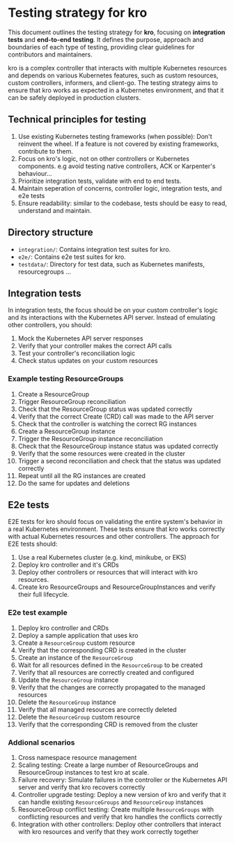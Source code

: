 # Testing strategy for kro

This document outlines the testing strategy for **kro**, focusing on
**integration tests** and **end-to-end testing**. It defines the purpose,
approach and boundaries of each type of testing, providing clear guidelines for
contributors and maintainers.

kro is a complex controller that interacts with multiple Kubernetes resources
and depends on various Kubernetes features, such as custom resources, custom
controllers, informers, and client-go. The testing strategy aims to ensure that
kro works as expected in a Kubernetes environment, and that it can be safely
deployed in production clusters.

## Technical principles for testing

1. Use existing Kubernetes testing frameworks (when possible): Don't reinvent
   the wheel. If a feature is not covered by existing frameworks, contribute to
   them.
2. Focus on kro's logic, not on other controllers or Kubernetes components. e.g
   avoid testing native controllers, ACK or Karpenter's behaviour...
3. Prioritize integration tests, validate with end to end tests.
4. Maintain seperation of concerns, controller logic, integration tests, and e2e
   tests
5. Ensure readability: similar to the codebase, tests should be easy to read,
   understand and maintain.

## Directory structure

- `integration/`: Contains integration test suites for kro.
- `e2e/`: Contains e2e test suites for kro.
- `testdata/`: Directory for test data, such as Kubernetes manifests,
  resourcegroups ...

## Integration tests

In integration tests, the focus should be on your custom controller's logic and
its interactions with the Kubernetes API server. Instead of emulating other
controllers, you should:

1. Mock the Kubernetes API server responses
2. Verify that your controller makes the correct API calls
3. Test your controller's reconciliation logic
4. Check status updates on your custom resources

### Example testing ResourceGroups

1. Create a ResourceGroup
2. Trigger ResourceGroup reconciliation
3. Check that the ResourceGroup status was updated correctly
4. Verify that the correct Create (CRD) call was made to the API server
5. Check that the controller is watching the correct RG instances
6. Create a ResourceGroup instance
7. Trigger the ResourceGroup instance reconciliation
8. Check that the ResourceGroup instance status was updated correctly
9. Verify that the some resources were created in the cluster
10. Trigger a second reconciliation and check that the status was updated
    correctly
11. Repeat until all the RG instances are created
12. Do the same for updates and deletions

## E2e tests

E2E tests for kro should focus on validating the entire system's behavior in a
real Kubernetes environment. These tests ensure that kro works correctly with
actual Kubernetes resources and other controllers. The approach for E2E tests
should:

1. Use a real Kubernetes cluster (e.g. kind, minikube, or EKS)
2. Deploy kro controller and it's CRDs
3. Deploy other controllers or resources that will interact with kro resources.
4. Create kro ResourceGroups and ResourceGroupInstances and verify their full
   lifecycle.

### E2e test example

1. Deploy kro controller and CRDs
2. Deploy a sample application that uses kro
3. Create a `ResourceGroup` custom resource
4. Verify that the corresponding CRD is created in the cluster
5. Create an instance of the `ResourceGroup`
6. Wait for all resources defined in the `ResourceGroup` to be created
7. Verify that all resources are correctly created and configured
8. Update the `ResourceGroup` instance
9. Verify that the changes are correctly propagated to the managed resources
10. Delete the `ResourceGroup` instance
11. Verify that all managed resources are correctly deleted
12. Delete the `ResourceGroup` custom resource
13. Verify that the corresponding CRD is removed from the cluster

### Addional scenarios

1. Cross namespace resource management
2. Scaling testing: Create a large number of ResourceGroups and ResourceGroup
   instances to test kro at scale.
3. Failure recovery: Simulate failures in the controller or the Kubernetes API
   server and verify that kro recovers correctly
4. Controller upgrade testing: Deploy a new version of kro and verify that it
   can handle existing `ResourceGroups` and `ResourceGroup` instances
5. ResourceGroup conflict testing: Create multiple `ResourceGroups` with
   conflicting resources and verify that kro handles the conflicts correctly
6. Integration with other controllers: Deploy other controllers that interact
   with kro resources and verify that they work correctly together
